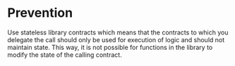 # Prevention
Use stateless library contracts which means that the contracts to which you delegate the call should only be used for execution of logic and should not maintain state. This way, it is not possible for functions in the library to modify the state of the calling contract.